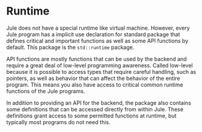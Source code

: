 # Runtime

Jule does not have a special runtime like virtual machine. However, every Jule program has a implicit use declaration for standard package that defines critical and important functions as well as some API functions by default. This package is the `std::runtime` package.

API functions are mostly functions that can be used by the backend and require a great deal of low-level programming awareness. Called low-level because it is possible to access types that require careful handling, such as pointers, as well as behavior that can affect the behavior of the entire program. This means you also have access to critical common runtime functions of the Jule programs.

In addition to providing an API for the backend, the package also contains some definitions that can be accessed directly from within Jule. These definitions grant access to some permitted functions at runtime, but typically most programs do not need this.